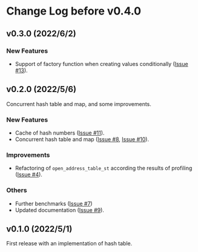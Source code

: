 # Change Log before v0.4.0

## v0.3.0 (2022/6/2)

### New Features

- Support of factory function when creating values conditionally ([Issue #13](https://gitlab.com/MusicScience37Projects/utility-libraries/cpp-hash-tables/-/issues/13)).

## v0.2.0 (2022/5/6)

Concurrent hash table and map, and some improvements.

### New Features

- Cache of hash numbers ([Issue #11](https://gitlab.com/MusicScience37Projects/utility-libraries/cpp-hash-tables/-/issues/11)).
- Concurrent hash table and map ([Issue #8](https://gitlab.com/MusicScience37Projects/utility-libraries/cpp-hash-tables/-/issues/8), [Issue #10](https://gitlab.com/MusicScience37Projects/utility-libraries/cpp-hash-tables/-/issues/10)).

### Improvements

- Refactoring of `open_address_table_st` according the results of profiling ([Issue #4](https://gitlab.com/MusicScience37Projects/utility-libraries/cpp-hash-tables/-/issues/4)).

### Others

- Further benchmarks ([Issue #7](https://gitlab.com/MusicScience37Projects/utility-libraries/cpp-hash-tables/-/issues/7))
- Updated documentation ([Issue #9](https://gitlab.com/MusicScience37Projects/utility-libraries/cpp-hash-tables/-/issues/9)).

## v0.1.0 (2022/5/1)

First release with an implementation of hash table.
